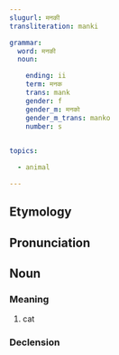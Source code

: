 ```yaml
---
slugurl: मनकी
transliteration: manki

grammar:
  word: मनकी
  noun:

    ending: ii
    term: मनक
    trans: mank
    gender: f
    gender_m: मनको
    gender_m_trans: manko
    number: s
    

topics:

  - animal

---
```


## Etymology

## Pronunciation

## Noun

### Meaning

1. cat

### Declension

<noun-decl :grammar="grammar"></noun-decl>
